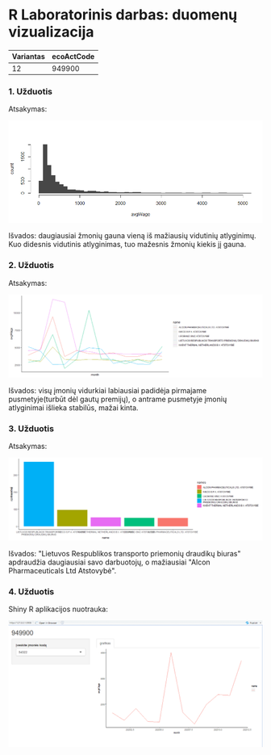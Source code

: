 # R Laboratorinis darbas: duomenų vizualizacija

| Variantas | ecoActCode |
|------------- | ------------- |
|12   | 949900 |

### 1. Užduotis

Atsakymas:

![histograma](img/1uzduotis.png)

Išvados: daugiausiai žmonių gauna vieną iš mažiausių vidutinių atlyginimų. Kuo didesnis vidutinis atlyginimas, tuo mažesnis žmonių kiekis jį gauna.

### 2. Užduotis

Atsakymas:

![atlyginimai](img/2uzduotis.png)

Išvados: visų įmonių vidurkiai labiausiai padidėja pirmajame pusmetyje(turbūt dėl gautų premijų), o antrame pusmetyje įmonių atlyginimai išlieka stabilūs, mažai kinta.


### 3. Užduotis

Atsakymas:

![apdraustieji](img/3uzduotis.png)

Išvados: "Lietuvos Respublikos transporto priemonių draudikų biuras" apdraudžia daugiausiai savo darbuotojų, o mažiausiai "Alcon Pharmaceuticals Ltd Atstovybė".


### 4. Užduotis

Shiny R aplikacijos nuotrauka:

![shiny app](img/shiny.png)
